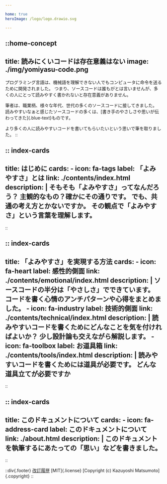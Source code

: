```yaml
---

home: true
heroImage: /logo/logo.drawio.svg

---
```


<!-- markdownlint-disable-file MD022 -->
<!-- markdownlint-disable-file MD026 -->
<!-- markdownlint-disable-file MD041 -->

::home-concept
---
title: 読みにくいコードは存在意義はない
image: ./img/yomiyasu-code.png
---

プログラミング言語は、機械語を理解できない人でもコンピュータに命令を送るために開発されました。
つまり、ソースコードは誰もがとは言いませんが、多くの人にとって読みやすく書かれないと存在意義がありません。

筆者は、職業柄、様々な年代、世代の多くのソースコードに接してきました。
読みやすいなぁと感じたソースコードの多くは、[書き手のやさしさや思いが伝わってきた]{.blue-text}ものです。

より多くの人に読みやすいコードを書いてもらいたいという思いで筆を取りました。
::

:: index-cards
---
title: はじめに
cards:
    - icon: fa-tags
      label: 「よみやすさ」とは
      link: ./contents/index.html
      description: |
        そもそも「よみやすさ」ってなんだろう？
        主観的なもの？確かにその通りです。
        でも、共通の考え方とかないですか。
        その観点で「よみやすさ」という言葉を理解します。
---
::

:: index-cards
---
title: 「よみやすさ」を実現する方法
cards:
    - icon: fa-heart
      label: 感性的側面
      link: ./contents/emotional/index.html
      description: |
        ソースコードの半分は「やさしさ」でできています。
        コードを書く心情のアンチパターンや心得をまとめました。
    - icon: fa-industry
      label: 技術的側面
      link: ./contents/technical/index.html
      description: |
        読みやすいコードを書くためにどんなことを気を付ければよいか？
        少し設計論も交えながら解説します。
    - icon: fa-toolbox
      label: お道具箱
      link: ./contents/tools/index.html
      description: |
        読みやすいコードを書くためには道具が必要です。
        どんな道具立てが必要ですか
---
::

:: index-cards
---
title: このドキュメントについて
cards:
    - icon: fa-address-card
      label: このドキュメントについて
      link: ./about.html
      description: |
        このドキュメントを執筆するにあたっての「思い」などを書きました。
---
::


<!-- TODO historyへのリンク -->

::div{.footer}
[改訂履歴](./history.html)
[MIT]{.license}
[Copyright (c) Kazuyoshi Matsumoto]{.copyright}
::

